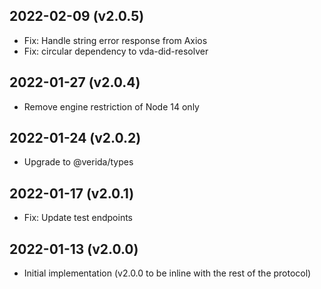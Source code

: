 2022-02-09 (v2.0.5)
-------------------

- Fix: Handle string error response from Axios
- Fix: circular dependency to vda-did-resolver

2022-01-27 (v2.0.4)
-------------------

- Remove engine restriction of Node 14 only

2022-01-24 (v2.0.2)
-------------------

- Upgrade to @verida/types

2022-01-17 (v2.0.1)
-------------------

- Fix: Update test endpoints

2022-01-13 (v2.0.0)
-------------------

- Initial implementation (v2.0.0 to be inline with the rest of the protocol)
